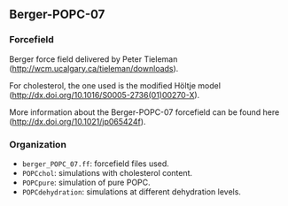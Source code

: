 ## Berger-POPC-07

### Forcefield

Berger force field delivered by Peter Tieleman (http://wcm.ucalgary.ca/tieleman/downloads).

For cholesterol, the one used is the modified Höltje model (http://dx.doi.org/10.1016/S0005-2736(01)00270-X).

More information about the Berger-POPC-07 forcefield can be found here (http://dx.doi.org/10.1021/jp065424f).

### Organization

- `berger_POPC_07.ff`: forcefield files used.
- `POPCchol`: simulations with cholesterol content.
- `POPCpure`: simulation of pure POPC.
- `POPCdehydration`: simulations at different dehydration levels.
